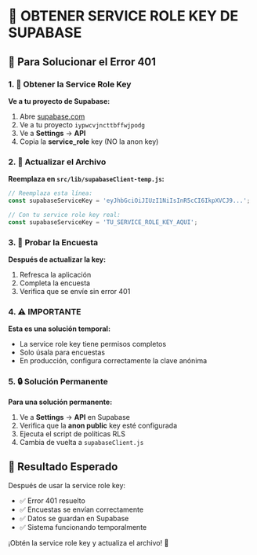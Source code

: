 # 🔑 OBTENER SERVICE ROLE KEY DE SUPABASE

## 🎯 Para Solucionar el Error 401

### 1. 🔧 Obtener la Service Role Key

**Ve a tu proyecto de Supabase:**
1. Abre [supabase.com](https://supabase.com)
2. Ve a tu proyecto `iypwcvjncttbffwjpodg`
3. Ve a **Settings** → **API**
4. Copia la **service_role** key (NO la anon key)

### 2. 📝 Actualizar el Archivo

**Reemplaza en `src/lib/supabaseClient-temp.js`:**
```javascript
// Reemplaza esta línea:
const supabaseServiceKey = 'eyJhbGciOiJIUzI1NiIsInR5cCI6IkpXVCJ9...';

// Con tu service role key real:
const supabaseServiceKey = 'TU_SERVICE_ROLE_KEY_AQUI';
```

### 3. 🚀 Probar la Encuesta

**Después de actualizar la key:**
1. Refresca la aplicación
2. Completa la encuesta
3. Verifica que se envíe sin error 401

### 4. ⚠️ IMPORTANTE

**Esta es una solución temporal:**
- La service role key tiene permisos completos
- Solo úsala para encuestas
- En producción, configura correctamente la clave anónima

### 5. 🔒 Solución Permanente

**Para una solución permanente:**
1. Ve a **Settings** → **API** en Supabase
2. Verifica que la **anon public** key esté configurada
3. Ejecuta el script de políticas RLS
4. Cambia de vuelta a `supabaseClient.js`

## 🎯 Resultado Esperado

Después de usar la service role key:
- ✅ Error 401 resuelto
- ✅ Encuestas se envían correctamente
- ✅ Datos se guardan en Supabase
- ✅ Sistema funcionando temporalmente

¡Obtén la service role key y actualiza el archivo! 🚀
